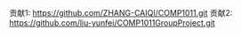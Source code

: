 贡献1: https://github.com/ZHANG-CAIQI/COMP1011.git
贡献2: https://github.com/liu-yunfei/COMP1011GroupProject.git

